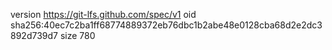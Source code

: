 version https://git-lfs.github.com/spec/v1
oid sha256:40ec7c2ba1ff68774889372eb76dbc1b2abe48e0128cba68d2e2dc3892d739d7
size 780
